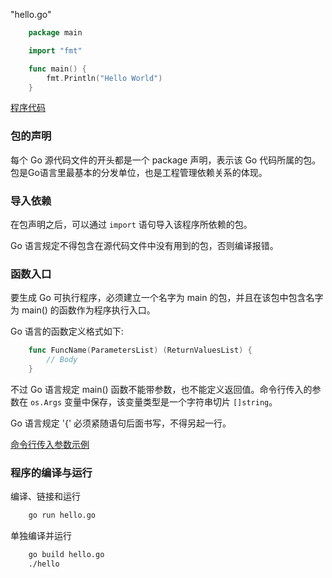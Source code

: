 
"hello.go"
```go
    package main

    import "fmt"

    func main() {
        fmt.Println("Hello World")
    }
```

[程序代码](t-01/hello.go)


### 包的声明

每个 Go 源代码文件的开头都是一个 package 声明，表示该 Go 代码所属的包。包是Go语言里最基本的分发单位，也是工程管理依赖关系的体现。


### 导入依赖

在包声明之后，可以通过 `import` 语句导入该程序所依赖的包。

Go 语言规定不得包含在源代码文件中没有用到的包，否则编译报错。


### 函数入口

要生成 Go 可执行程序，必须建立一个名字为 main 的包，并且在该包中包含名字为 main() 的函数作为程序执行入口。

Go 语言的函数定义格式如下:
```go
    func FuncName(ParametersList) (ReturnValuesList) {
        // Body
    }
```
不过 Go 语言规定 main() 函数不能带参数，也不能定义返回值。命令行传入的参数在 `os.Args` 变量中保存，该变量类型是一个字符串切片 `[]string`。

Go 语言规定 '{' 必须紧随语句后面书写，不得另起一行。

[命令行传入参数示例](t-01/args.go)


### 程序的编译与运行

编译、链接和运行
```sh
    go run hello.go
```

单独编译并运行
```sh
    go build hello.go
    ./hello
```
